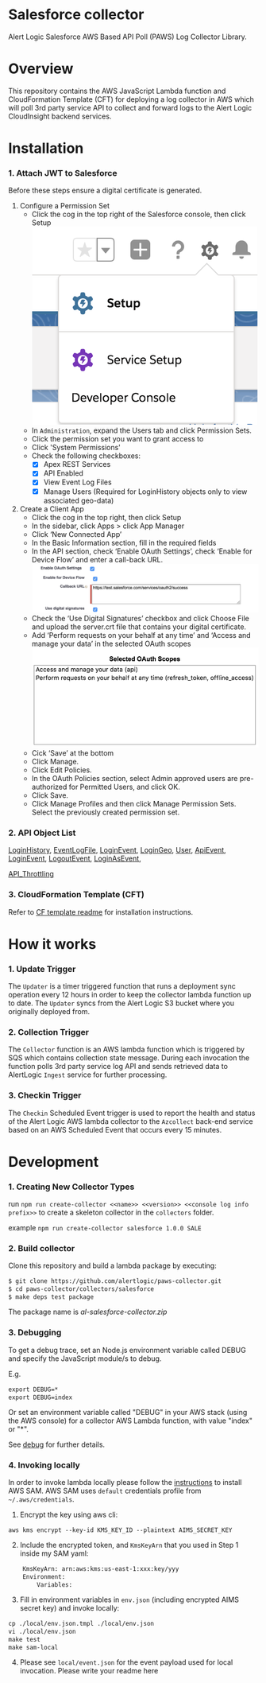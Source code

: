 # Salesforce collector
Alert Logic Salesforce AWS Based API Poll (PAWS) Log Collector Library.

# Overview
This repository contains the AWS JavaScript Lambda function and CloudFormation 
Template (CFT) for deploying a log collector in AWS which will poll 3rd party service API to collect and 
forward logs to the Alert Logic CloudInsight backend services.

# Installation

### 1. Attach JWT to Salesforce
Before these steps ensure a digital certificate is generated. 

1. Configure a Permission Set
    - Click the cog in the top right of the Salesforce console, then click Setup
      ![ScreenShot](./docs/salesforce_img1.png)
    - In `Administration`, expand the Users tab and click Permission Sets.
    - Click the permission set you want to grant access to
    - Click 'System Permissions'
    - Check the following checkboxes:
        - [x] Apex REST Services 
        - [x] API Enabled 
        - [x] View Event Log Files 
        - [x] Manage Users (Required for LoginHistory objects only to view associated geo-data)

2. Create a Client App  
    - Click the cog in the top right, then click Setup
    - In the sidebar, click Apps > click App Manager
    - Click ‘New Connected App’
    - In the Basic Information section, fill in the required fields
    - In the API section, check ‘Enable OAuth Settings’, check ‘Enable for Device Flow’ and enter a call-back URL.
      ![ScreenShot](./docs/salesforce_img2.png)
    - Check the ‘Use Digital Signatures’ checkbox and click Choose File and upload the server.crt file that contains your digital certificate.
    - Add ‘Perform requests on your behalf at any time’ and ‘Access and manage your data’ in the selected OAuth scopes
      ![ScreenShot](./docs/salesforce_img3.png)
    - Cick ‘Save’ at the bottom
    - Click Manage.
    - Click Edit Policies.
    - In the OAuth Policies section, select Admin approved users are pre-authorized for Permitted Users, and click OK.
    - Click Save.
    - Click Manage Profiles and then click Manage Permission Sets. Select the previously created permission set.   

### 2. API Object List
[LoginHistory](https://developer.salesforce.com/docs/atlas.en-us.api.meta/api/sforce_api_objects_loginhistory.htm),
[EventLogFile](https://developer.salesforce.com/docs/atlas.en-us.api.meta/api/sforce_api_objects_eventlogfile.htm),
[LoginEvent](https://developer.salesforce.com/docs/atlas.en-us.224.0.platform_events.meta/platform_events/sforce_api_objects_loginevent.htm),
[LoginGeo](https://developer.salesforce.com/docs/atlas.en-us.api.meta/api/sforce_api_objects_logingeo.htm),
[User](https://developer.salesforce.com/docs/atlas.en-us.object_reference.meta/object_reference/sforce_api_objects_user.htm),
[ApiEvent](https://developer.salesforce.com/docs/atlas.en-us.platform_events.meta/platform_events/sforce_api_objects_apievent.htm),
[LoginEvent](https://developer.salesforce.com/docs/atlas.en-us.platform_events.meta/platform_events/sforce_api_objects_loginevent.htm),
[LogoutEvent](https://developer.salesforce.com/docs/atlas.en-us.platform_events.meta/platform_events/sforce_api_objects_logoutevent.htm),
[LoginAsEvent](https://developer.salesforce.com/docs/atlas.en-us.platform_events.meta/platform_events/sforce_api_objects_loginasevent.htm),

[API_Throttling](https://help.magentrix.com/articles/knowledge/Error-REQUEST_LIMIT_EXCEEDED-1-5-2017)


### 3. CloudFormation Template (CFT)

Refer to [CF template readme](./cfn/README-SALESFORCE.md) for installation instructions.

# How it works

### 1. Update Trigger

The `Updater` is a timer triggered function that runs a deployment sync operation 
every 12 hours in order to keep the collector lambda function up to date.
The `Updater` syncs from the Alert Logic S3 bucket where you originally deployed from.

### 2. Collection Trigger

The `Collector` function is an AWS lambda function which is triggered by SQS which contains collection state message.
During each invocation the function polls 3rd party service log API and sends retrieved data to 
AlertLogic `Ingest` service for further processing.

### 3. Checkin Trigger

The `Checkin` Scheduled Event trigger is used to report the health and status of 
the Alert Logic AWS lambda collector to the `Azcollect` back-end service based on 
an AWS Scheduled Event that occurs every 15 minutes.


# Development

### 1. Creating New Collector Types
run `npm run create-collector <<name>> <<version>> <<console log info prefix>>` to create a skeleton collector in the `collectors` folder.

example `npm run create-collector salesforce 1.0.0 SALE`

### 2. Build collector
Clone this repository and build a lambda package by executing:
```
$ git clone https://github.com/alertlogic/paws-collector.git
$ cd paws-collector/collectors/salesforce
$ make deps test package
```

The package name is *al-salesforce-collector.zip*

### 3. Debugging

To get a debug trace, set an Node.js environment variable called DEBUG and
specify the JavaScript module/s to debug.

E.g.

```
export DEBUG=*
export DEBUG=index
```

Or set an environment variable called "DEBUG" in your AWS stack (using the AWS 
console) for a collector AWS Lambda function, with value "index" or "\*".

See [debug](https://www.npmjs.com/package/debug) for further details.

### 4. Invoking locally

In order to invoke lambda locally please follow the [instructions](https://docs.aws.amazon.com/lambda/latest/dg/sam-cli-requirements.html) to install AWS SAM.
AWS SAM uses `default` credentials profile from `~/.aws/credentials`.

  1. Encrypt the key using aws cli:
```
aws kms encrypt --key-id KMS_KEY_ID --plaintext AIMS_SECRET_KEY
```
  2. Include the encrypted token, and `KmsKeyArn` that you used in Step 1 inside my SAM yaml:
```
    KmsKeyArn: arn:aws:kms:us-east-1:xxx:key/yyy
    Environment:
        Variables:
```
  3. Fill in environment variables in `env.json` (including encrypted AIMS secret key) and invoke locally:

```
cp ./local/env.json.tmpl ./local/env.json
vi ./local/env.json
make test
make sam-local
```
  4. Please see `local/event.json` for the event payload used for local invocation.
Please write your readme here


